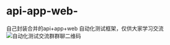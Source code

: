 # api-app-web-
自己封装合并的api+app+web 自动化测试框架，仅供大家学习交流
![自动化测试交流群群聊二维码](https://github.com/dandanyang123/api-app-web-/assets/85059368/5c4ce526-298c-40df-bf74-a3a099514d37)
